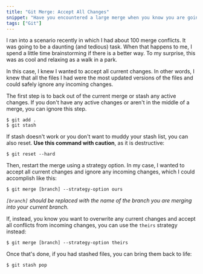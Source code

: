 ```yaml
---
title: "Git Merge: Accept All Changes"
snippet: "Have you encountered a large merge when you know you are going to accept all current or incoming changes? There's a way to achieve without stepping through each file."
tags: ["Git"]
---
```


I ran into a scenario recently in which I had about 100 merge conflicts. It was going to be a daunting (and tedious) task. When that happens to me, I spend a little time brainstorming if there is a better way. To my surprise, this was as cool and relaxing as a walk in a park.

In this case, I knew I wanted to accept all current changes. In other words, I knew that all the files I had were the most updated versions of the files and could safely ignore any incoming changes.

The first step is to back out of the current merge or stash any active changes. If you don't have any active changes or aren't in the middle of a merge, you can ignore this step.

    $ git add .
    $ git stash

If stash doesn't work or you don't want to muddy your stash list, you can also reset. **Use this command with caution**, as it is destructive:

    $ git reset --hard

Then, restart the merge using a strategy option. In my case, I wanted to accept all current changes and ignore any incoming changes, which I could accomplish like this:

    $ git merge [branch] --strategy-option ours

_`[branch]` should be replaced with the name of the branch you are merging into your current branch._

If, instead, you know you want to overwrite any current changes and accept all conflicts from incoming changes, you can use the `theirs` strategy instead:

    $ git merge [branch] --strategy-option theirs

Once that's done, if you had stashed files, you can bring them back to life:

    $ git stash pop
